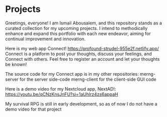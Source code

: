 # Projects

Greetings, everyone! I am Ismail Abousalem, and this repository stands as a curated collection for my upcoming projects. I intend to methodically enhance and expand this portfolio with each new endeavor, aiming for continual improvement and innovation.

Here is my web app Connect! https://profound-strudel-955e2f.netlify.app/
Connect is a platform to post your thoughts, discuss your feelings, and Connect with others. Feel free to register an account and let your thoughts be known!

The source code for my Connect app is in my other repositories: 
merng-server for the server side-code
merng-client for the client-side GUI code

Here is a demo video for my Nextcloud app, NextAD!: https://youtu.be/qCNzKnsJnFU?si=1aUhlrz4zs6appaH

My survival RPG is still in early development, so as of now I do not have a demo video for that project
